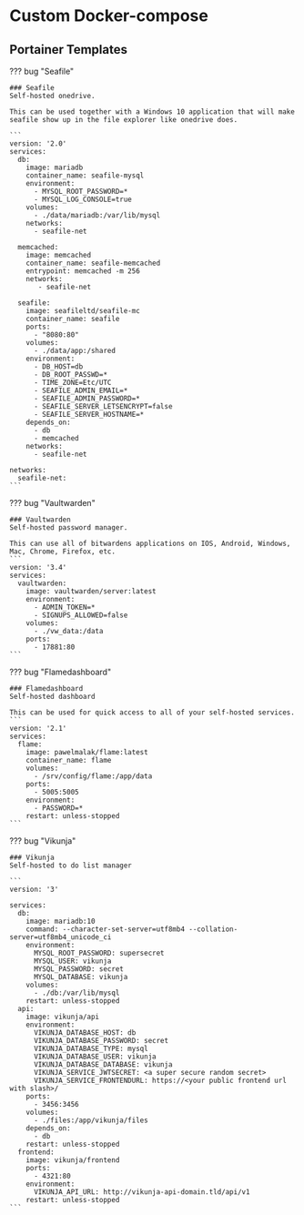 # Custom Docker-compose

## Portainer Templates

??? bug "Seafile"

    ### Seafile 
    Self-hosted onedrive.

    This can be used together with a Windows 10 application that will make seafile show up in the file explorer like onedrive does.

    ```
    version: '2.0'
    services:
      db:
        image: mariadb
        container_name: seafile-mysql
        environment:
          - MYSQL_ROOT_PASSWORD=*
          - MYSQL_LOG_CONSOLE=true
        volumes:
          - ./data/mariadb:/var/lib/mysql
        networks:
          - seafile-net

      memcached:
        image: memcached
        container_name: seafile-memcached
        entrypoint: memcached -m 256
        networks:
           - seafile-net
          
      seafile:
        image: seafileltd/seafile-mc
        container_name: seafile
        ports:
          - "8080:80"
        volumes:
          - ./data/app:/shared
        environment:
          - DB_HOST=db
          - DB_ROOT_PASSWD=*
          - TIME_ZONE=Etc/UTC
          - SEAFILE_ADMIN_EMAIL=*
          - SEAFILE_ADMIN_PASSWORD=*
          - SEAFILE_SERVER_LETSENCRYPT=false
          - SEAFILE_SERVER_HOSTNAME=*
        depends_on:
          - db
          - memcached
        networks:
          - seafile-net

    networks:
      seafile-net:
    ```

??? bug "Vaultwarden"

    ### Vaultwarden 
    Self-hosted password manager.

    This can use all of bitwardens applications on IOS, Android, Windows, Mac, Chrome, Firefox, etc.
    ```
    version: '3.4'
    services:
      vaultwarden:
        image: vaultwarden/server:latest
        environment:
          - ADMIN_TOKEN=*
          - SIGNUPS_ALLOWED=false
        volumes:
          - ./vw_data:/data
        ports:
          - 17881:80
    ```

??? bug "Flamedashboard"

    ### Flamedashboard
    Self-hosted dashboard

    This can be used for quick access to all of your self-hosted services.
    ```
    version: '2.1'
    services:
      flame:
        image: pawelmalak/flame:latest
        container_name: flame
        volumes:
          - /srv/config/flame:/app/data
        ports:
          - 5005:5005
        environment:
          - PASSWORD=*
        restart: unless-stopped
    ```

??? bug "Vikunja"

    ### Vikunja
    Self-hosted to do list manager

    ```
    version: '3'

    services:
      db:
        image: mariadb:10
        command: --character-set-server=utf8mb4 --collation-server=utf8mb4_unicode_ci
        environment:
          MYSQL_ROOT_PASSWORD: supersecret
          MYSQL_USER: vikunja
          MYSQL_PASSWORD: secret
          MYSQL_DATABASE: vikunja
        volumes:
          - ./db:/var/lib/mysql
        restart: unless-stopped
      api:
        image: vikunja/api
        environment:
          VIKUNJA_DATABASE_HOST: db
          VIKUNJA_DATABASE_PASSWORD: secret
          VIKUNJA_DATABASE_TYPE: mysql
          VIKUNJA_DATABASE_USER: vikunja
          VIKUNJA_DATABASE_DATABASE: vikunja
          VIKUNJA_SERVICE_JWTSECRET: <a super secure random secret>
          VIKUNJA_SERVICE_FRONTENDURL: https://<your public frontend url with slash>/
        ports:
          - 3456:3456
        volumes:
          - ./files:/app/vikunja/files
        depends_on:
          - db
        restart: unless-stopped
      frontend:
        image: vikunja/frontend
        ports:
          - 4321:80
        environment:
          VIKUNJA_API_URL: http://vikunja-api-domain.tld/api/v1
        restart: unless-stopped
    ```